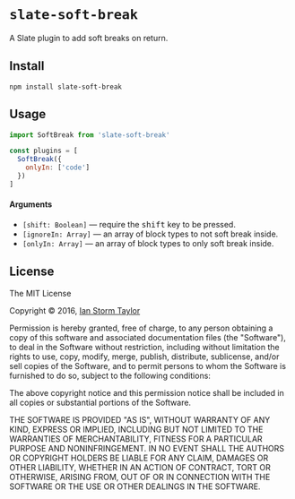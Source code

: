 
# `slate-soft-break`

A Slate plugin to add soft breaks on return.


## Install

```
npm install slate-soft-break
```


## Usage

```js
import SoftBreak from 'slate-soft-break'

const plugins = [
  SoftBreak({
    onlyIn: ['code']
  })
]
```

#### Arguments
- `[shift: Boolean]` — require the <kbd>shift</kbd> key to be pressed.
- `[ignoreIn: Array]` — an array of block types to not soft break inside.
- `[onlyIn: Array]` — an array of block types to only soft break inside.


## License

The MIT License

Copyright &copy; 2016, [Ian Storm Taylor](https://ianstormtaylor.com)

Permission is hereby granted, free of charge, to any person obtaining a copy of this software and associated documentation files (the "Software"), to deal in the Software without restriction, including without limitation the rights to use, copy, modify, merge, publish, distribute, sublicense, and/or sell copies of the Software, and to permit persons to whom the Software is furnished to do so, subject to the following conditions:

The above copyright notice and this permission notice shall be included in all copies or substantial portions of the Software.

THE SOFTWARE IS PROVIDED "AS IS", WITHOUT WARRANTY OF ANY KIND, EXPRESS OR IMPLIED, INCLUDING BUT NOT LIMITED TO THE WARRANTIES OF MERCHANTABILITY, FITNESS FOR A PARTICULAR PURPOSE AND NONINFRINGEMENT. IN NO EVENT SHALL THE AUTHORS OR COPYRIGHT HOLDERS BE LIABLE FOR ANY CLAIM, DAMAGES OR OTHER LIABILITY, WHETHER IN AN ACTION OF CONTRACT, TORT OR OTHERWISE, ARISING FROM, OUT OF OR IN CONNECTION WITH THE SOFTWARE OR THE USE OR OTHER DEALINGS IN THE SOFTWARE.
